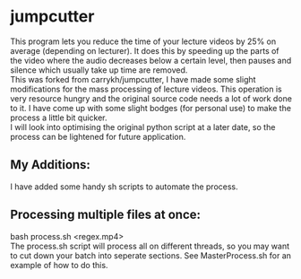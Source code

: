 # jumpcutter
This program lets you reduce the time of your lecture videos by 25% on average (depending on lecturer). It does this by speeding up the parts of the video where the audio decreases below a certain level, then pauses and silence which usually take up time are removed.\
This was forked from carrykh/jumpcutter, I have made some slight modifications for the mass processing of lecture videos. This operation is very resource hungry and the original source code needs a lot of work done to it. I have come up with some slight bodges (for personal use) to make the process a little bit quicker.\
I will look into optimising the original python script at a later date, so the process can be lightened for future application.

## My Additions:
I have added some handy sh scripts to automate the process.

## Processing multiple files at once:
  bash process.sh <regex.mp4>\
The process.sh script will process all on different threads, so you may want to cut down your batch into seperate sections. See MasterProcess.sh for an example of how to do this.
